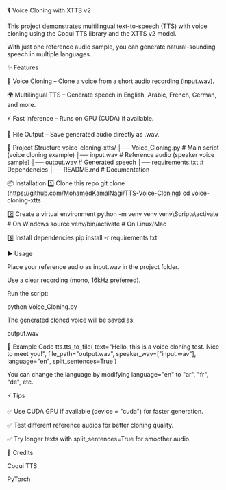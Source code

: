 🎙️ Voice Cloning with XTTS v2








This project demonstrates multilingual text-to-speech (TTS) with voice cloning using the Coqui TTS
 library and the XTTS v2 model.

With just one reference audio sample, you can generate natural-sounding speech in multiple languages.

✨ Features

🎤 Voice Cloning – Clone a voice from a short audio recording (input.wav).

🌍 Multilingual TTS – Generate speech in English, Arabic, French, German, and more.

⚡ Fast Inference – Runs on GPU (CUDA) if available.

💾 File Output – Save generated audio directly as .wav.

📂 Project Structure
voice-cloning-xtts/
│── Voice_Cloning.py              # Main script (voice cloning example)
│── input.wav         # Reference audio (speaker voice sample)
│── output.wav        # Generated speech
│── requirements.txt  # Dependencies
│── README.md         # Documentation

📦 Installation
1️⃣ Clone this repo
git clone (https://github.com/MohamedKamalNagi/TTS-Voice-Cloning)
cd voice-cloning-xtts

2️⃣ Create a virtual environment
python -m venv venv
venv\Scripts\activate   # On Windows
source venv/bin/activate   # On Linux/Mac

3️⃣ Install dependencies
pip install -r requirements.txt

▶️ Usage

Place your reference audio as input.wav in the project folder.

Use a clear recording (mono, 16kHz preferred).

Run the script:

python Voice_Cloning.py


The generated cloned voice will be saved as:

output.wav

📝 Example Code
tts.tts_to_file(
    text="Hello, this is a voice cloning test. Nice to meet you!",
    file_path="output.wav",
    speaker_wav=["input.wav"],
    language="en",
    split_sentences=True
)


You can change the language by modifying language="en" to "ar", "fr", "de", etc.

⚡ Tips

✅ Use CUDA GPU if available (device = "cuda") for faster generation.

✅ Test different reference audios for better cloning quality.

✅ Try longer texts with split_sentences=True for smoother audio.

🤝 Credits

Coqui TTS

PyTorch
